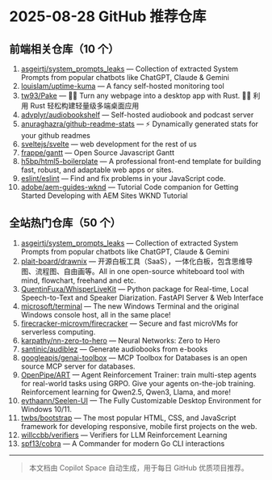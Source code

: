 # 2025-08-28 GitHub 推荐仓库

## 前端相关仓库（10 个）

1. [asgeirtj/system_prompts_leaks](https://github.com/asgeirtj/system_prompts_leaks) — Collection of extracted System Prompts from popular chatbots like ChatGPT, Claude & Gemini
2. [louislam/uptime-kuma](https://github.com/louislam/uptime-kuma) — A fancy self-hosted monitoring tool
3. [tw93/Pake](https://github.com/tw93/Pake) — 🤱🏻 Turn any webpage into a desktop app with Rust. 🤱🏻 利用 Rust 轻松构建轻量级多端桌面应用
4. [advplyr/audiobookshelf](https://github.com/advplyr/audiobookshelf) — Self-hosted audiobook and podcast server
5. [anuraghazra/github-readme-stats](https://github.com/anuraghazra/github-readme-stats) — ⚡ Dynamically generated stats for your github readmes
6. [sveltejs/svelte](https://github.com/sveltejs/svelte) — web development for the rest of us
7. [frappe/gantt](https://github.com/frappe/gantt) — Open Source Javascript Gantt
8. [h5bp/html5-boilerplate](https://github.com/h5bp/html5-boilerplate) — A professional front-end template for building fast, robust, and adaptable web apps or sites.
9. [eslint/eslint](https://github.com/eslint/eslint) — Find and fix problems in your JavaScript code.
10. [adobe/aem-guides-wknd](https://github.com/adobe/aem-guides-wknd) — Tutorial Code companion for Getting Started Developing with AEM Sites WKND Tutorial

## 全站热门仓库（50 个）

1. [asgeirtj/system_prompts_leaks](https://github.com/asgeirtj/system_prompts_leaks) — Collection of extracted System Prompts from popular chatbots like ChatGPT, Claude & Gemini
2. [plait-board/drawnix](https://github.com/plait-board/drawnix) — 开源白板工具（SaaS），一体化白板，包含思维导图、流程图、自由画等。All in one open-source whiteboard tool with mind, flowchart, freehand and etc.
3. [QuentinFuxa/WhisperLiveKit](https://github.com/QuentinFuxa/WhisperLiveKit) — Python package for Real-time, Local Speech-to-Text and Speaker Diarization. FastAPI Server & Web Interface
4. [microsoft/terminal](https://github.com/microsoft/terminal) — The new Windows Terminal and the original Windows console host, all in the same place!
5. [firecracker-microvm/firecracker](https://github.com/firecracker-microvm/firecracker) — Secure and fast microVMs for serverless computing.
6. [karpathy/nn-zero-to-hero](https://github.com/karpathy/nn-zero-to-hero) — Neural Networks: Zero to Hero
7. [santinic/audiblez](https://github.com/santinic/audiblez) — Generate audiobooks from e-books
8. [googleapis/genai-toolbox](https://github.com/googleapis/genai-toolbox) — MCP Toolbox for Databases is an open source MCP server for databases.
9. [OpenPipe/ART](https://github.com/OpenPipe/ART) — Agent Reinforcement Trainer: train multi-step agents for real-world tasks using GRPO. Give your agents on-the-job training. Reinforcement learning for Qwen2.5, Qwen3, Llama, and more!
10. [eythaann/Seelen-UI](https://github.com/eythaann/Seelen-UI) — The Fully Customizable Desktop Environment for Windows 10/11.
11. [twbs/bootstrap](https://github.com/twbs/bootstrap) — The most popular HTML, CSS, and JavaScript framework for developing responsive, mobile first projects on the web.
12. [willccbb/verifiers](https://github.com/willccbb/verifiers) — Verifiers for LLM Reinforcement Learning
13. [spf13/cobra](https://github.com/spf13/cobra) — A Commander for modern Go CLI interactions

---

> 本文档由 Copilot Space 自动生成，用于每日 GitHub 优质项目推荐。
